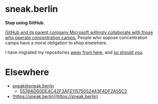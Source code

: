 # sneak.berlin

**Stop using GitHub.**

[GitHub and its parent company Microsoft willingly collaborate with those
who operate concentration
camps.](https://sneak.berlin/20200307/the-case-against-microsoft-and-github/)
People who oppose concentration camps have a moral obligation to shop
elsewhere.

I have migrated my repositories [away from here](https://git.eeqj.de/sneak), and [so should you](https://sr.ht).

# Elsewhere

* [sneak@sneak.berlin](mailto:sneak@sneak.berlin)
    * [5539AD00DE4C42F3AFE11575052443F4DF2A55C2](https://sneak.berlin/.well-known/pgpkey.txt)
* [https://sneak.berlin](https://sneak.berlin)
